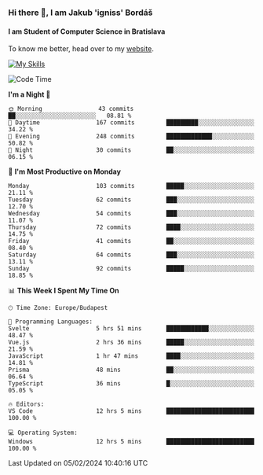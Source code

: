 ### Hi there 👋, I am Jakub 'igniss' Bordáš

#### I am Student of Computer Science in Bratislava
To know me better, head over to my [website](https://bordas.sk).

[![My Skills](https://skillicons.dev/icons?i=js,html,css,figma,svelte,java,kotlin,python,postgresql,typescript,nest,nodejs)](https://bordas.sk)


<!--START_SECTION:waka-->
![Code Time](http://img.shields.io/badge/Code%20Time-1%2C391%20hrs%2024%20mins-blue)

**I'm a Night 🦉** 

```text
🌞 Morning                43 commits          ██░░░░░░░░░░░░░░░░░░░░░░░   08.81 % 
🌆 Daytime                167 commits         █████████░░░░░░░░░░░░░░░░   34.22 % 
🌃 Evening                248 commits         █████████████░░░░░░░░░░░░   50.82 % 
🌙 Night                  30 commits          ██░░░░░░░░░░░░░░░░░░░░░░░   06.15 % 
```
📅 **I'm Most Productive on Monday** 

```text
Monday                   103 commits         █████░░░░░░░░░░░░░░░░░░░░   21.11 % 
Tuesday                  62 commits          ███░░░░░░░░░░░░░░░░░░░░░░   12.70 % 
Wednesday                54 commits          ███░░░░░░░░░░░░░░░░░░░░░░   11.07 % 
Thursday                 72 commits          ████░░░░░░░░░░░░░░░░░░░░░   14.75 % 
Friday                   41 commits          ██░░░░░░░░░░░░░░░░░░░░░░░   08.40 % 
Saturday                 64 commits          ███░░░░░░░░░░░░░░░░░░░░░░   13.11 % 
Sunday                   92 commits          █████░░░░░░░░░░░░░░░░░░░░   18.85 % 
```


📊 **This Week I Spent My Time On** 

```text
🕑︎ Time Zone: Europe/Budapest

💬 Programming Languages: 
Svelte                   5 hrs 51 mins       ████████████░░░░░░░░░░░░░   48.47 % 
Vue.js                   2 hrs 36 mins       █████░░░░░░░░░░░░░░░░░░░░   21.59 % 
JavaScript               1 hr 47 mins        ████░░░░░░░░░░░░░░░░░░░░░   14.81 % 
Prisma                   48 mins             ██░░░░░░░░░░░░░░░░░░░░░░░   06.64 % 
TypeScript               36 mins             █░░░░░░░░░░░░░░░░░░░░░░░░   05.05 % 

🔥 Editors: 
VS Code                  12 hrs 5 mins       █████████████████████████   100.00 % 

💻 Operating System: 
Windows                  12 hrs 5 mins       █████████████████████████   100.00 % 
```


 Last Updated on 05/02/2024 10:40:16 UTC
<!--END_SECTION:waka-->
